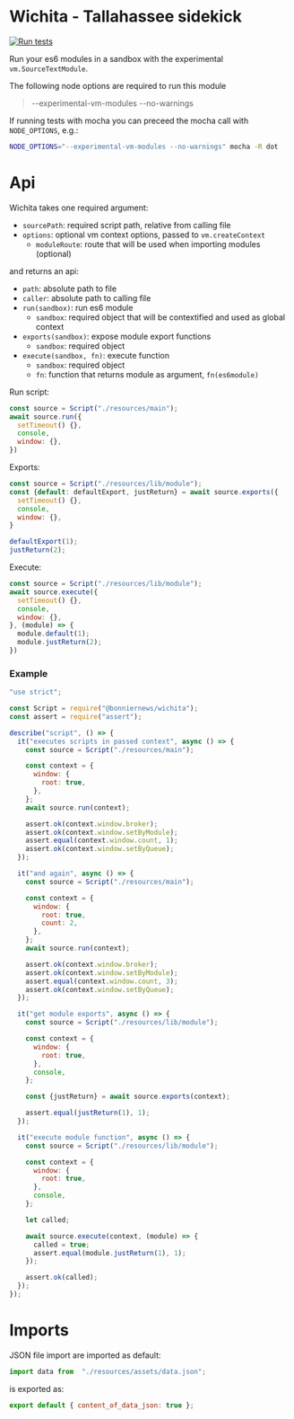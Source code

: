 Wichita - Tallahassee sidekick
==============================

[![Run tests](https://github.com/BonnierNews/wichita/actions/workflows/run-tests.yml/badge.svg?branch=master)](https://github.com/BonnierNews/wichita/actions/workflows/run-tests.yml)

Run your es6 modules in a sandbox with the experimental `vm.SourceTextModule`.

The following node options are required to run this module
> --experimental-vm-modules --no-warnings

If running tests with mocha you can preceed the mocha call with `NODE_OPTIONS`, e.g.:
```bash
NODE_OPTIONS="--experimental-vm-modules --no-warnings" mocha -R dot
```

# Api

Wichita takes one required argument:
- `sourcePath`: required script path, relative from calling file
- `options`: optional vm context options, passed to `vm.createContext`
  - `moduleRoute`: route that will be used when importing modules (optional)

and returns an api:

- `path`: absolute path to file
- `caller`: absolute path to calling file
- `run(sandbox)`: run es6 module
  - `sandbox`: required object that will be contextified and used as global context
- `exports(sandbox)`: expose module export functions
  - `sandbox`: required object
- `execute(sandbox, fn)`: execute function
  - `sandbox`: required object
  - `fn`: function that returns module as argument, `fn(es6module)`

Run script:
```js
const source = Script("./resources/main");
await source.run({
  setTimeout() {},
  console,
  window: {},
})
```

Exports:
```js
const source = Script("./resources/lib/module");
const {default: defaultExport, justReturn} = await source.exports({
  setTimeout() {},
  console,
  window: {},
}

defaultExport(1);
justReturn(2);
```

Execute:
```js
const source = Script("./resources/lib/module");
await source.execute({
  setTimeout() {},
  console,
  window: {},
}, (module) => {
  module.default(1);
  module.justReturn(2);
})
```

### Example

```js
"use strict";

const Script = require("@bonniernews/wichita");
const assert = require("assert");

describe("script", () => {
  it("executes scripts in passed context", async () => {
    const source = Script("./resources/main");

    const context = {
      window: {
        root: true,
      },
    };
    await source.run(context);

    assert.ok(context.window.broker);
    assert.ok(context.window.setByModule);
    assert.equal(context.window.count, 1);
    assert.ok(context.window.setByQueue);
  });

  it("and again", async () => {
    const source = Script("./resources/main");

    const context = {
      window: {
        root: true,
        count: 2,
      },
    };
    await source.run(context);

    assert.ok(context.window.broker);
    assert.ok(context.window.setByModule);
    assert.equal(context.window.count, 3);
    assert.ok(context.window.setByQueue);
  });

  it("get module exports", async () => {
    const source = Script("./resources/lib/module");

    const context = {
      window: {
        root: true,
      },
      console,
    };

    const {justReturn} = await source.exports(context);

    assert.equal(justReturn(1), 1);
  });

  it("execute module function", async () => {
    const source = Script("./resources/lib/module");

    const context = {
      window: {
        root: true,
      },
      console,
    };

    let called;

    await source.execute(context, (module) => {
      called = true;
      assert.equal(module.justReturn(1), 1);
    });

    assert.ok(called);
  });
});
```

# Imports

JSON file import are imported as default:
```js
import data from  "./resources/assets/data.json";
````

is exported as:
```js
export default { content_of_data_json: true };
````
